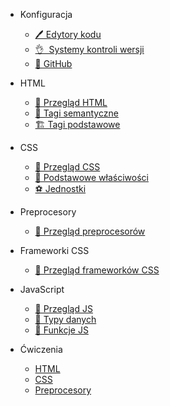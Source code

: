 - Konfiguracja

  - [🖊️&nbsp;Edytory kodu](code_editors.md)
  <!-- - [👌&nbsp;&nbsp;Systemy kontroli wersji](version_control_systems.md) -->
  - [👌&nbsp;&nbsp;Systemy kontroli wersji](git_overview.md)
  - [🐙&nbsp;GitHub](github.md)

- HTML 

  - [👀&nbsp;Przegląd HTML](html_overview.md)
  - [🤖&nbsp;Tagi semantyczne](html_semantic_tags.md)
  - [🏗️&nbsp;Tagi podstawowe](html_basic_tags.md)

- CSS 

  - [👀&nbsp;Przegląd CSS](css_overview.md)
  - [🥅&nbsp;Podstawowe właściwości](css_properties.md)
  - [⚽️&nbsp;Jednostki](css_units.md)

- Preprocesory

  - [👀&nbsp;Przegląd preprocesorów](preprocesors_overview.md)

- Frameworki CSS

  - [👀&nbsp;Przegląd frameworków CSS](frameworks_css.md)

- JavaScript

  - [👀&nbsp;Przegląd JS](js_overview.md)
  - [👀&nbsp;Typy danych](js_data_types.md)
  - [👀&nbsp;Funkcje JS](js_functions.md)



- Ćwiczenia

  - [HTML](ex_html.md)
  - [CSS](ex_css.md)
  - [Preprocesory](ex_preprocesors.md)

